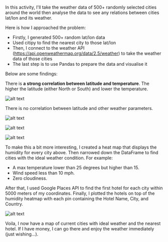 In this activity, I'll take the weather data of 500+ randomly selected cities around the world then analyse the data to see any relations between cities lat/lon and its weather.

Here is how I approached the problem:
- Firstly, I generated 500+ random lat/lon data
- Used citipy to find the nearest city to those lat/lon
- Then, I connect to the weather API (https://api.openweathermap.org/data/2.5/weather) to take the weather data of those cities
- The last step is to use Pandas to prepare the data and visualise it

Below are some findings:

There is **a strong correlation between latitude and temperature**. The higher the latitude (either North or South) and lower the temperature.

![alt text](WeatherPy/output_data/Fig1.png)


There is no correlation between latitude and other weather parameters.

![alt text](WeatherPy/output_data/Fig2.png)

![alt text](WeatherPy/output_data/Fig3.png)

![alt text](WeatherPy/output_data/Fig4.png)


To make this a bit more interesting, I created a heat map that displays the humidity for every city above. Then narrowed down the DataFrame to find cities with the ideal weather condition. For example:
- A max temperature lower than 25 degrees but higher than 15.
- Wind speed less than 10 mph.
- Zero cloudiness.

After that, I used Google Places API to find the first hotel for each city within 5000 meters of my coordinates. Finally, I plotted the hotels on top of the humidity heatmap with each pin containing the Hotel Name, City, and Country.


![alt text](WeatherPy/output_data/heat_map_with_hotel_marker_layer.png)

Voila, I now have a map of current cities with ideal weather and the nearest hotel. If I have money, I can go there and enjoy the weather immediately (just wishing...).
